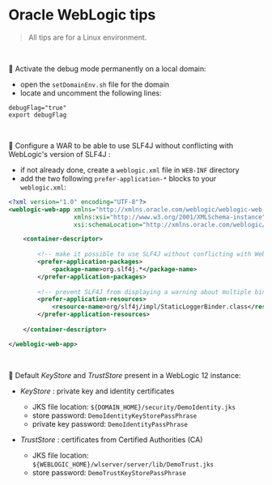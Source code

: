 # Oracle WebLogic tips

> All tips are for a Linux environment.

&nbsp;

:construction: Activate the debug mode permanently on a local domain:
- open the `setDomainEnv.sh` file for the domain
- locate and uncomment the following lines:
```
debugFlag="true"
export debugFlag
```

&nbsp;

:scroll: Configure a WAR to be able to use SLF4J without conflicting with WebLogic's version of SLF4J :
- if not already done, create a `weblogic.xml` file in `WEB-INF` directory
- add the two following `prefer-application-*` blocks to your `weblogic.xml`:
```xml
<?xml version="1.0" encoding="UTF-8"?>
<weblogic-web-app xmlns="http://xmlns.oracle.com/weblogic/weblogic-web-app"
                  xmlns:xsi="http://www.w3.org/2001/XMLSchema-instance"
                  xsi:schemaLocation="http://xmlns.oracle.com/weblogic/weblogic-web-app http://xmlns.oracle.com/weblogic/weblogic-web-app/1.4/weblogic-web-app.xsd">

    <container-descriptor>
        
        <!-- make it possible to use SLF4J without conflicting with WebLogic's version of SLF4J -->
        <prefer-application-packages>
            <package-name>org.slf4j.*</package-name>
        </prefer-application-packages>
        
        <!-- prevent SLF4J from displaying a warning about multiple bindings -->
        <prefer-application-resources>
            <resource-name>org/slf4j/impl/StaticLoggerBinder.class</resource-name>
        </prefer-application-resources>
        
    </container-descriptor>

</weblogic-web-app>
```

&nbsp;

:key: Default _KeyStore_ and _TrustStore_ present in a WebLogic 12 instance:

- _KeyStore_ : private key and identity certificates
  - JKS file location: `${DOMAIN_HOME}/security/DemoIdentity.jks`
  - store password: `DemoIdentityKeyStorePassPhrase`
  - private key password: `DemoIdentityPassPhrase`
  
- _TrustStore_ : certificates from Certified Authorities (CA)
  - JKS file location: `${WEBLOGIC_HOME}/wlserver/server/lib/DemoTrust.jks`
  - store password: `DemoTrustKeyStorePassPhrase`
